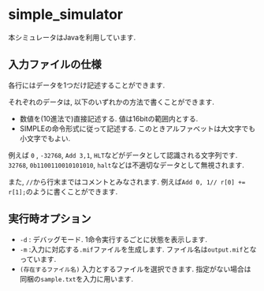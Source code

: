 # simple_simulator

本シミュレータはJavaを利用しています. 

## 入力ファイルの仕様

各行にはデータを1つだけ記述することができます.

それぞれのデータは, 以下のいずれかの方法で書くことができます.

- 数値を(10進法で)直接記述する. 値は16bitの範囲内とする.
- SIMPLEの命令形式に従って記述する. このときアルファベットは大文字でも小文字でもよい.

例えば `0` , `-32768`, `Add 3,1`, `HLT`などがデータとして認識される文字列です.
`32768`, `0b1100110010101010`, `halt`などは不適切なデータとして無視されます.

また, `//`から行末まではコメントとみなされます. 例えば`Add 0, 1// r[0] += r[1];`のように書くことができます.

## 実行時オプション

- `-d` : デバッグモード. 1命令実行するごとに状態を表示します.
- `-m` :入力に対応する`.mif`ファイルを生成します. ファイル名は`output.mif`となっています.
- `(存在するファイル名)` 入力とするファイルを選択できます. 指定がない場合は同梱の`sample.txt`を入力に用います.